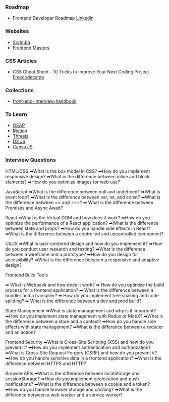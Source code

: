 
### Roadmap
- Frontend Developer Roadmap [Linkedin](https://www.linkedin.com/feed/update/urn:li:activity:7036920227078553600/)

### Websites
- [Scrimba](https://v2.scrimba.com/home)
- [Frontend Masters](https://frontendmasters.com/courses/)

### CSS Articles

- CSS Cheat Sheet – 10 Tricks to Improve Your Next Coding Project [Freecodecamp](https://www.freecodecamp.org/news/10-css-tricks-for-your-next-coding-project)

### Collections

- [front-end-interview-handbook](https://github.com/yangshun/front-end-interview-handbook)

### To Learn

- [GSAP](https://gsap.com/)
- [Motion](https://motion.dev/)
- [Threejs](https://threejs.org/)
- [D3 JS](https://d3js.org/)
- [Canva JS](https://canvasjs.com/)


### Interview Questions

HTML/CSS
➡What is the box model in CSS?
➡How do you implement responsive design?
➡What is the difference between inline and block elements?
➡How do you optimize images for web use?

JavaScript
➡What is the difference between null and undefined?
➡What is event loop?
➡What is the difference between var, let, and const?
➡What is the difference between == and ===?
➡ What is the difference between Promises and Async Await?

React
➡What is the Virtual DOM and how does it work?
➡How do you optimize the performance of a React application?
➡What is the difference between state and props?
➡How do you handle side effects in React?
➡What is the difference between a controlled and uncontrolled component?

UI/UX
➡What is user-centered design and how do you implement it?
➡How do you conduct user research and testing?
➡What is the difference between a wireframe and a prototype?
➡How do you design for accessibility?
➡What is the difference between a responsive and adaptive design?

Frontend Build Tools

➡ What is Webpack and how does it work?
➡ How do you optimize the build process for a frontend application?
➡ What is the difference between a bundler and a transpiler?
➡ How do you implement tree shaking and code splitting?
➡ What is the difference between a dev and prod build?

State Management
➡What is state management and why is it important?
➡How do you implement state management with Redux or MobX?
➡What is the difference between a store and a context?
➡How do you handle side effects with state management?
➡What is the difference between a reducer and an action?

Frontend Security
➡What is Cross-Site Scripting (XSS) and how do you prevent it?
➡How do you implement authentication and authorization?
➡What is Cross-Site Request Forgery (CSRF) and how do you prevent it?
➡How do you handle sensitive data in a frontend application?
➡What is the difference between HTTPS and HTTP?

Browser APIs
➡What is the difference between localStorage and sessionStorage?
➡How do you implement geolocation and push notifications?
➡What is the difference between a cookie and a token?
➡How do you handle browser storage and caching?
➡What is the difference between a web worker and a service worker?